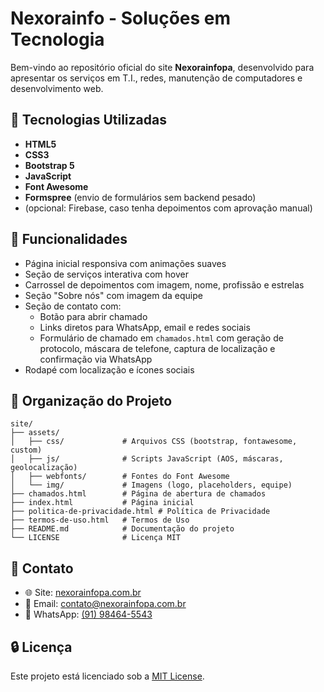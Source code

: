 # Nexorainfo - Soluções em Tecnologia

Bem-vindo ao repositório oficial do site **Nexorainfopa**, desenvolvido para apresentar os serviços em T.I., redes, manutenção de computadores e desenvolvimento web.

## 🔧 Tecnologias Utilizadas

- **HTML5**
- **CSS3**
- **Bootstrap 5**
- **JavaScript**
- **Font Awesome**
- **Formspree** (envio de formulários sem backend pesado)
- (opcional: Firebase, caso tenha depoimentos com aprovação manual)

## 🚀 Funcionalidades

- Página inicial responsiva com animações suaves
- Seção de serviços interativa com hover
- Carrossel de depoimentos com imagem, nome, profissão e estrelas
- Seção "Sobre nós" com imagem da equipe
- Seção de contato com:
  - Botão para abrir chamado
  - Links diretos para WhatsApp, email e redes sociais
  - Formulário de chamado em `chamados.html` com geração de protocolo, máscara de telefone, captura de localização e confirmação via WhatsApp
- Rodapé com localização e ícones sociais

## 📁 Organização do Projeto

```plaintext
site/
├── assets/
│   ├── css/             # Arquivos CSS (bootstrap, fontawesome, custom)
│   ├── js/              # Scripts JavaScript (AOS, máscaras, geolocalização)
│   ├── webfonts/        # Fontes do Font Awesome
│   └── img/             # Imagens (logo, placeholders, equipe)
├── chamados.html        # Página de abertura de chamados
├── index.html           # Página inicial
├── politica-de-privacidade.html # Política de Privacidade
├── termos-de-uso.html   # Termos de Uso
├── README.md            # Documentação do projeto
└── LICENSE              # Licença MIT
```

## 📲 Contato

- 🌐 Site: [nexorainfopa.com.br](https://nexorainfopa.com.br)
- 📧 Email: contato@nexorainfopa.com.br
- 📱 WhatsApp: [(91) 98464-5543](https://wa.me/5591984645543)

## 🔒 Licença

Este projeto está licenciado sob a [MIT License](LICENSE).


